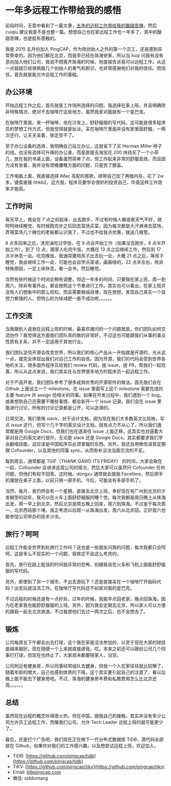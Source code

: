 # 一年多远程工作带给我的感悟

前段时间，无意中看到了一篇文章，[五年的远程工作带给我的酸甜苦辣](https://zhuanlan.zhihu.com/p/20775692?hmsr=toutiao.io&utm_medium=toutiao.io&utm_source=toutiao.io)，然后 cuiqiu 建议我是不是也整一篇。想想自己也在家远程工作也一年多了，其中的酸甜苦辣，也是挺有感触的。

我是 2015 五月份加入 PingCAP，作为除创始人之外的第一个员工，还是感到非常荣幸的。因为他们都在北京，而我早已经在珠海安家，所以当 liuqi 问我有没有意向加入他们公司，我说不想离开珠海的时候，他直接告诉我可以远程工作。从这一点我就已经很佩服几个创始人的勇气和胆识，也非常感谢他们对我的信任。而信任，首先就是能允许远程工作的基础。

## 办公环境

开始远程工作之后，首先就是工作场所选择的问题。我选择在家上班，并且明确除非特殊情况，绝对不去咖啡厅这些地方，虽然我家对面就有一个星巴克。

在咖啡厅里面，来一杯咖啡，坐在沙发上，舒舒服服的写代码，这可能是很多程序员的梦想工作方式，但我觉得就是扯淡，呆在咖啡厅里面并没有家里面舒服，一两次还行，让天天呆着，铁定受不了。

至于办公设备的选择，我明确自己站立办公，这就省下了买 Herman Miller 椅子的钱。也没有选择可升降的办公桌，而是直接去淘宝花 200 块钱买了一个小茶几，放在我的书桌上面，设备虽然简单了点，但工作起来非常的舒服高效，而且因为没有坐着，我并没有颈椎腰椎方面的问题，只是苦了膝盖。

工作电脑上面，我直接选择 iMac 高配的那款，顺带自己加了两根内存，花了 2w 多，键盘直接 hhkb2，这方面，程序员要学会很好的投资自己，毕竟这样工作效率才能高。

## 工作时间

每天早上，我会在 7 点之前起床，出去跑步，不过有时候人懒或者天气不好，就呵呵继续睡觉，有时候跑完步之后回去菜场买菜，因为每次都是大汗淋淋去菜场，弄得菜场几个摊位的老板都认识我了，不过也不给我点优惠，就送几根葱。

8 点多回来之后，洗完澡吃过早饭，在 9 点会开始工作（如果没去跑步，8 点半开始工作），到了 12 点，跟家人吃完午饭，大概在 13 点之后继续工作，然后到 17 点半休息一会。吃完晚饭，我通常要陪孩子出去玩一会，大概 21 点之后，等孩子睡觉，我会继续工作一会，可能也会自学点英语，画画啥的，22 点半左右，除非特殊原因，一定上床休息，看一会书，然后睡觉。

当然有些时候这个时间会稍有调整，但近一年多的时间，只要我在家上班，周一到周六，除非有事外出，都会按照这个节奏进行工作。其实也可以看出，在家上班并没有人们想象中的那么轻松，而且需要极端自律，现在想想，发现自己真实一个自控力极强的人，但特么的为啥减肥一直不成功呢。。。。。。

## 工作交流

当我跟别人说我在远程上班的时候，最喜欢被问的一个问题就是，你们团队如何交流协作？我觉得这方面我们团队真的做的非常好，不过这也可能跟我们从事的事业性质有关系，并不一定适用于其他行业。

我们团队坚信开源会改变世界，所以我们的核心产品从一开始就是开源的，光从这一点，就完全体现出我们对自己工作的自信。因为开源，我们的代码会受到世界各地的关注，很多国外程序员给我们 review 代码，提 issue，提 PR，帮我们一起完善。所以从这点来说，我们其实在与世界很多地方的程序员一起远程工作。

对于产品开发，我们团队参考了很多成熟优秀的开源软件的做法。首先我们会在 Github 上面设立一个 milestone，在 issue 里面写上这个 milestone 需要完成的主要 feature 并 assign 给相关的同事。如果在开发过程中，我们遇到一个 bug，或者想到自己还需要干哪些事情，都会新开一个 issue 记录。我们会在 issue 里面进行讨论，所有的讨论记录都是公开，可以追溯的。

日常交流，我们使用 slack，对于设计文档，因为现在我们大多数英文比较挫，写点 issue 还行，但写个几千字的英文设计文档，就有点力不从心了，所以我们通常都是用 Google Docs，但我们也在逐渐往 issue 上面迁移，这其实也对逼着大家对自己的英文进行提升。无论是 slack 还是 Google Docs，其实都要求我们学会翻墙技能，这应该是中国程序员必须掌握的东西。另外，我还会用微信语音定期跟 Cofounder，以及其他的同事 sync，从而弥补没法当面交流的不足。

每到周五，通常都是 TGIF（THANK GAWD ITS FRIDAY） 的时间，大家会聚在一起，Cofounder 会讲讲这周公司的情况，然后大家可以虽然问 Cofounder 任何问题，但他们有权不回答。这时候，dongxu 通常就会跟我 Facetime，然后把手机摆放在桌子上面，以前只用一部手机，今后，可能会有多部手机了。

当然，每月，我仍然会有一个星期，直接去北京上班，幸好现在有广州到北京的夕发朝至的动车，我可以在火车上面舒舒服服的睡个觉。每次我都是周日晚上从珠海出发，周一早上到北京，然后北京是周五晚上回来，周六到珠海。不过鉴于每次周一，北京西站那个堵，我正考虑以后周一从珠海出发，周六从北京回。正好周六也能参加公司举办的技术沙龙。

## 旅行？呵呵

远程工作能全世界到处旅行工作吗？这也是一些朋友问我的问题，每次我都只会呵呵，这是多么不现实的一个问题，我铁定不会这么考虑的。

首先，旅行在路上耽误的时间就非常的恐怖，别跟我说在火车和飞机上面能舒舒服服的写代码。

另外，即使到了另一个城市，不出去游玩下？还是直接呆在一个咖啡厅开始码代码？出去玩就没法工作，在咖啡厅写代码还不如家对面的星巴克。

不过远程的时候还是有一点好处，过年的时候，我能早点回老家，晚点回珠海，因为在老家我也能舒舒服服的上班。另外，因为我会定期去北京，所以家人可以方便的跟我一起去北京旅游。不过我想他们去过一两次之后，也不会想去了。

## 锻炼

公司每周五下午都会出去打球，这个我在家是没法参加的，以至于现在大家的球技是越来越好。现在随便一个上来就直接虐我，哎。本来之前还可以跟前公司几个同事打打球，但现在也终止了，大家周末都要陪家人，没空。

公司附近有健身房，所以同事经常组队去健身，但我一个人在家往往就比较懒了，随着年龄的增大，自己也感到体质的下降，这个其实要引起自己的注意了，看以后晚上能不能去下健身房吧。不过，珠海的健身房年费和私教费用怎么比北京还高。。。。。。

## 总结

虽然现在远程的概念吵得很火热，但在中国，据我自己的接触，其实并没有多少公司允许员工远程工作，而像我们公司，允许 Tech Leader 远程上班的就可能更少了。

最后，还是打个广告吧，我们现在正在做下一代分布式数据库 TiDB，源代码全部放在 Github，如果你对我们的工作感兴趣，以及想尝试远程上班，欢迎加入。

+ TiDB: [https://github.com/pingcap/tidb](https://github.com/pingcap/tidb)
+ TiKV: [https://github.com/pingcap/tikv](https://github.com/pingcap/tikv)
+ Email: tl@pingcap.com
+ 微信: siddontang